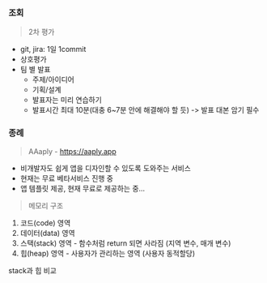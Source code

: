 ### 조회

> 2차 평가  
- git, jira: 1일 1commit
- 상호평가  
- 팀 별 발표  
  - 주제/아이디어
  - 기획/설계
  - 발표자는 미리 연습하기  
  - 발표시간 최대 10분(대충 6~7분 안에 해결해야 할 듯) -> 발표 대본 암기 필수  


### 종례

> AAaply - <a href="https://aaply.app">https://aaply.app</a>
- 비개발자도 쉽게 앱을 디자인할 수 있도록 도와주는 서비스  
- 현재는 무료 베타서비스 진행 중  
- 앱 템플릿 제공, 현재 무료로 제공하는 중...

> 메모리 구조  
1. 코드(code) 영역
2. 데이터(data) 영역
3. 스택(stack) 영역 - 함수처럼 return 되면 사라짐 (지역 변수, 매개 변수)
4. 힙(heap) 영역 - 사용자가 관리하는 영역 (사용자 동적할당)


stack과 힙 비교

